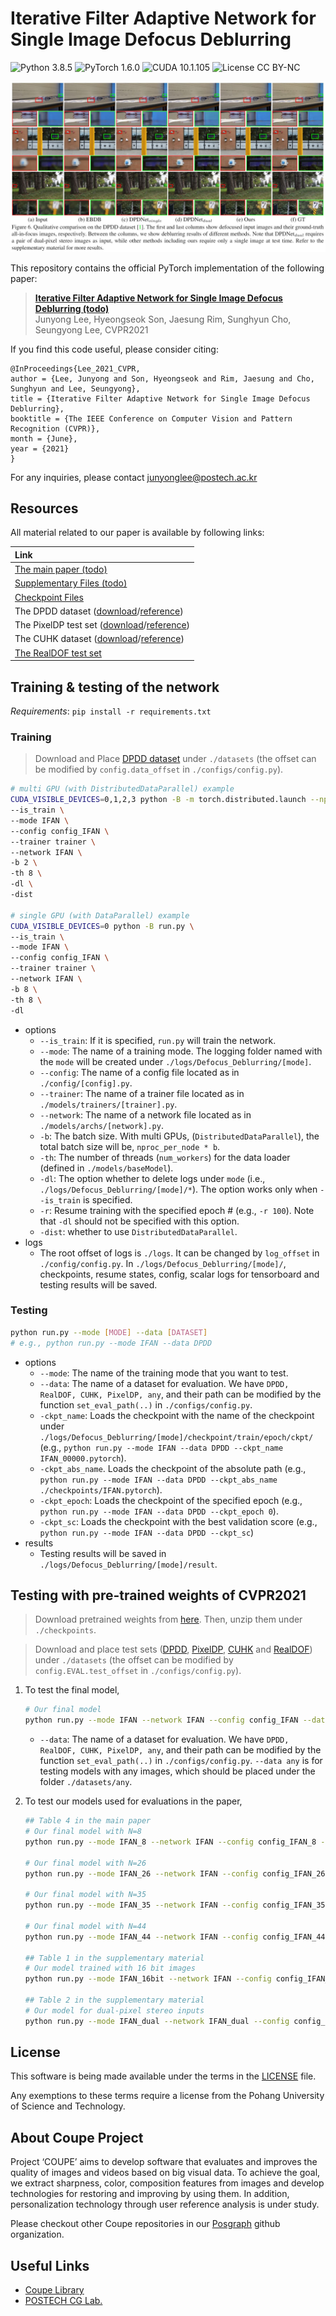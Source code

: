 

# Iterative Filter Adaptive Network for Single Image Defocus Deblurring
![Python 3.8.5](https://img.shields.io/badge/python-3.8.5-green.svg?style=plastic)
![PyTorch 1.6.0](https://img.shields.io/badge/PyTorch-1.6.0-green.svg?style=plastic)
![CUDA 10.1.105](https://img.shields.io/badge/CUDA-10.1.105-green.svg?style=plastic)
![License CC BY-NC](https://img.shields.io/badge/license-GNU_AGPv3-blue.svg?style=plastic)

![Teaser image](./assets/figure.jpg)

This repository contains the official PyTorch implementation of the following paper:

> **[Iterative Filter Adaptive Network for Single Image Defocus Deblurring (todo)](http://cg.postech.ac.kr/papers/2020_CGI_JY.pdf)**<br>
> Junyong Lee, Hyeongseok Son, Jaesung Rim, Sunghyun Cho, Seungyong Lee, CVPR2021

If you find this code useful, please consider citing:
```
@InProceedings{Lee_2021_CVPR,
author = {Lee, Junyong and Son, Hyeongseok and Rim, Jaesung and Cho, Sunghyun and Lee, Seungyong},
title = {Iterative Filter Adaptive Network for Single Image Defocus Deblurring},
booktitle = {The IEEE Conference on Computer Vision and Pattern Recognition (CVPR)},
month = {June},
year = {2021}
}
```

For any inquiries, please contact [junyonglee@postech.ac.kr](mailto:junyonglee@postech.ac.kr)

## Resources

All material related to our paper is available by following links:

| Link |
| :-------------- |
| [The main paper (todo)](https://drive.google.com/file/d/1mRVo3JefkgRd2VdJvG5M-8xWtvl60ZWg/view?usp=sharing) |
| [Supplementary Files (todo)](https://drive.google.com/file/d/1sQTGHEcko2HxoIvneyrot3bUabPrN5l1/view?usp=sharing) |
| [Checkpoint Files](https://www.dropbox.com/s/qohhmr9p81u0syi/checkpoints.zip?dl=0) |
| The DPDD dataset ([download](https://www.dropbox.com/s/w9urn5m4mzllrwu/DPDD.zip?dl=0)/[reference](https://github.com/Abdullah-Abuolaim/defocus-deblurring-dual-pixel)) |
| The PixelDP test set ([download](https://www.dropbox.com/s/pw7w2bpp7pc410n/PixelDP.zip?dl=0)/[reference](https://ln2.sync.com/dl/ec54aa480/b28q2xma-9xa3w5tx-ss2cv7dg-2yx935qs/view/default/10770664900008)) |
| The CUHK dataset ([download](https://www.dropbox.com/s/zxjhzuxsxh4v0cv/CUHK.zip?dl=0)/[reference](http://www.cse.cuhk.edu.hk/~leojia/projects/dblurdetect/dataset.html)) |
| [The RealDOF test set](https://www.dropbox.com/s/arox1aixvg67fw5/RealDOF.zip?dl=0) |

## Training & testing of the network
*Requirements*: `pip install -r requirements.txt`
### Training
>Download and Place [DPDD dataset](https://www.dropbox.com/s/y0cc3loytfbd81h/DPDD.zip?dl=0) under `./datasets` (the offset can be modified by `config.data_offset` in `./configs/config.py`).

```bash
# multi GPU (with DistributedDataParallel) example
CUDA_VISIBLE_DEVICES=0,1,2,3 python -B -m torch.distributed.launch --nproc_per_node=4 --master_port=9000 run.py \
--is_train \
--mode IFAN \
--config config_IFAN \
--trainer trainer \
--network IFAN \
-b 2 \
-th 8 \
-dl \
-dist

# single GPU (with DataParallel) example
CUDA_VISIBLE_DEVICES=0 python -B run.py \
--is_train \
--mode IFAN \
--config config_IFAN \
--trainer trainer \
--network IFAN \
-b 8 \
-th 8 \
-dl
```
* options
    * `--is_train`: If it is specified, `run.py` will train the network.  
    * `--mode`: The name of a training mode. The logging folder named with the `mode` will be created under `./logs/Defocus_Deblurring/[mode]`. 
    * `--config`: The name of a config file located as in `./config/[config].py`.
    * `--trainer`: The name of a trainer file located as in `./models/trainers/[trainer].py`.
    * `--network`: The name of a network file located as in `./models/archs/[network].py`.
    * `-b`: The batch size. With multi GPUs, (`DistributedDataParallel`), the total batch size will be, `nproc_per_node * b`.
    * `-th`: The number of threads (`num_workers`) for the data loader (defined in `./models/baseModel`).
    * `-dl`: The option whether to delete logs under `mode` (i.e., `./logs/Defocus_Deblurring/[mode]/*`). The option works only when `--is_train` is specified.
    * `-r`: Resume training with the specified epoch # (e.g., `-r 100`). Note that `-dl` should not be specified with this option.
    * `-dist`: whether to use `DistributedDataParallel`.
* logs
    * The root offset of logs is `./logs`. It can be changed by `log_offset` in `./config/config.py`. In `./logs/Defocus_Deblurring/[mode]/`, checkpoints, resume states, config, scalar logs for tensorboard and testing results will be saved.

### Testing
```bash
python run.py --mode [MODE] --data [DATASET]
# e.g., python run.py --mode IFAN --data DPDD
```
* options
    * `--mode`: The name of the training mode that you want to test.
    * `--data`: The name of a dataset for evaluation. We have `DPDD, RealDOF, CUHK, PixelDP, any`, and their path can be modified by the function `set_eval_path(..)` in `./configs/config.py`.
    * `-ckpt_name`: Loads the checkpoint with the name of the checkpoint under `./logs/Defocus_Deblurring/[mode]/checkpoint/train/epoch/ckpt/` (e.g., `python run.py --mode IFAN --data DPDD --ckpt_name IFAN_00000.pytorch`).
    * `-ckpt_abs_name`. Loads the checkpoint of the absolute path (e.g., `python run.py --mode IFAN --data DPDD --ckpt_abs_name ./checkpoints/IFAN.pytorch`).
    * `-ckpt_epoch`: Loads the checkpoint of the specified epoch (e.g., `python run.py --mode IFAN --data DPDD --ckpt_epoch 0`). 
    * `-ckpt_sc`: Loads the checkpoint with the best validation score (e.g., `python run.py --mode IFAN --data DPDD --ckpt_sc`)    
* results
    * Testing results will be saved in `./logs/Defocus_Deblurring/[mode]/result`.

## Testing with pre-trained weights of CVPR2021
> Download pretrained weights from [here](https://www.dropbox.com/s/qohhmr9p81u0syi/checkpoints.zip?dl=0). Then, unzip them under `./checkpoints`.

> Download and place test sets ([DPDD](https://www.dropbox.com/s/w9urn5m4mzllrwu/DPDD.zip?dl=0), [PixelDP](https://www.dropbox.com/s/pw7w2bpp7pc410n/PixelDP.zip?dl=0), [CUHK](https://www.dropbox.com/s/zxjhzuxsxh4v0cv/CUHK.zip?dl=0) and [RealDOF](https://www.dropbox.com/s/arox1aixvg67fw5/RealDOF.zip?dl=0)) under `./datasets` (the offset can be modified by `config.EVAL.test_offset` in `./configs/config.py`).

1. To test the final model,
    ```bash
    # Our final model 
    python run.py --mode IFAN --network IFAN --config config_IFAN --data DPDD --ckpt_abs_name checkpoints/IFAN.pytorch
    ```
    * `--data`: The name of a dataset for evaluation. We have `DPDD, RealDOF, CUHK, PixelDP, any`, and their path can be modified by the function `set_eval_path(..)` in `./configs/config.py`. `--data any` is for testing models with any images, which should be placed under the folder `./datasets/any`. 


2. To test our models used for evaluations in the paper,
    ```bash
    ## Table 4 in the main paper
    # Our final model with N=8
    python run.py --mode IFAN_8 --network IFAN --config config_IFAN_8 --data DPDD --ckpt_abs_name checkpoints/IFAN_8.pytorch

    # Our final model with N=26
    python run.py --mode IFAN_26 --network IFAN --config config_IFAN_26 --data DPDD --ckpt_abs_name checkpoints/IFAN_26.pytorch

    # Our final model with N=35
    python run.py --mode IFAN_35 --network IFAN --config config_IFAN_35 --data DPDD --ckpt_abs_name checkpoints/IFAN_35.pytorch

    # Our final model with N=44
    python run.py --mode IFAN_44 --network IFAN --config config_IFAN_44 --data DPDD --ckpt_abs_name checkpoints/IFAN_44.pytorch

    ## Table 1 in the supplementary material
    # Our model trained with 16 bit images
    python run.py --mode IFAN_16bit --network IFAN --config config_IFAN_16bit --data DPDD --ckpt_abs_name checkpoints/IFAN_16bit.pytorch

    ## Table 2 in the supplementary material
    # Our model for dual-pixel stereo inputs 
    python run.py --mode IFAN_dual --network IFAN_dual --config config_IFAN --data DPDD --ckpt_abs_name checkpoints/IFAN_dual.pytorch
    ```


## License ##
This software is being made available under the terms in the [LICENSE](LICENSE) file.

Any exemptions to these terms require a license from the Pohang University of Science and Technology.

## About Coupe Project ##
Project ‘COUPE’ aims to develop software that evaluates and improves the quality of images and videos based on big visual data. To achieve the goal, we extract sharpness, color, composition features from images and develop technologies for restoring and improving by using them. In addition, personalization technology through user reference analysis is under study.  
    
Please checkout other Coupe repositories in our [Posgraph](https://github.com/posgraph) github organization.

## Useful Links ##
* [Coupe Library](http://coupe.postech.ac.kr/)
* [POSTECH CG Lab.](http://cg.postech.ac.kr/)
